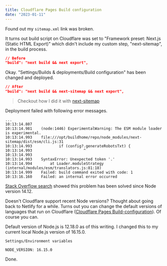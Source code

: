 ```yaml
---
title: Cloudflare Pages Build configuration
date: "2023-01-11"
---
```


Found out my `sitemap.xml` link was broken.

It turns out build script on Cloudflare was set to "Framework preset: Next.js (Static HTML Export)" which didn't include my custom step, "next-sitemap", in the build process.

```json
// Before
"build": "next build && next export",
```


Okay. 
"Settings/Builds & deployments/Build configuration" has been changed and deployed.

```json
// After
"build": "next build && next-sitemap && next export",
```

> Checkout how I did it with [next-sitemap](/posts/2022-10-22-nextjs-sitemap)


Deployment failed with following error messages.

```shell
...
10:13:14.807	
10:13:14.981	(node:1446) ExperimentalWarning: The ESM module loader is experimental.
10:13:14.993	file:///opt/buildhome/repo/node_modules/next-sitemap/dist/esm/cli.js:31
10:13:14.993	        if (config?.generateRobotsTxt) {
10:13:14.993	                   ^
10:13:14.993	
10:13:14.993	SyntaxError: Unexpected token '.'
10:13:14.994	    at Loader.moduleStrategy (internal/modules/esm/translators.js:81:18)
10:13:14.999	Failed: build command exited with code: 1
10:13:16.160	Failed: an internal error occurred
```

[Stack Overflow search](https://stackoverflow.com/a/64077461/4866594) showed this problem has been solved since Node version 14.12.

Doesn't Cloudflare support recent Node versions?
Thought about going back to Netlify for a while.
Turns out you can change the default versions of languages that run on Cloudflare ([Cloudflare Pages Build-configuration](https://developers.cloudflare.com/pages/platform/build-configuration/)).
Of course you can.

Default version of Node.js is 12.18.0 as of this writing.
I changed this to my current local Node.js version of 16.15.0.

```shell
Settings/Environment variables

NODE_VERSION: 16.15.0
```

Done.
